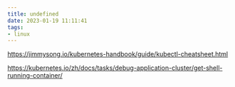 ```yaml
---
title: undefined
date: 2023-01-19 11:11:41
tags:
- linux
---
```


https://jimmysong.io/kubernetes-handbook/guide/kubectl-cheatsheet.html

https://kubernetes.io/zh/docs/tasks/debug-application-cluster/get-shell-running-container/
